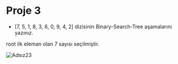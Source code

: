 
# Proje 3
- [7, 5, 1, 8, 3, 6, 0, 9, 4, 2] dizisinin Binary-Search-Tree aşamalarını yazınız.

root ilk eleman olan 7 sayısı seçilmiştir.

![Adsız23](https://user-images.githubusercontent.com/86842336/167179544-513a68fd-3305-4dfb-90d5-b3e7d88be1ef.png)
